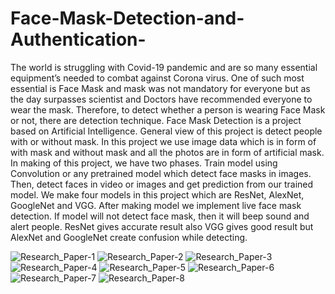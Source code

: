 # Face-Mask-Detection-and-Authentication-
The world is struggling with Covid-19 pandemic and are so many essential equipment’s needed to combat against Corona virus. One of such most essential is Face Mask and mask was not mandatory for everyone but as the day surpasses scientist and Doctors have recommended everyone to wear the mask. Therefore, to detect whether a person is wearing Face Mask or not, there are detection technique. Face Mask Detection is a project based on Artificial Intelligence. General view of this project is detect people with or without mask. In this project we use image data which is in form of with mask and without mask and all the photos are in form of artificial mask. In making of this project, we have two phases. Train model using Convolution or any pretrained model which detect face masks in images. Then, detect faces in video or images and get prediction from our trained model. We make four models in this project which are ResNet, AlexNet, GoogleNet and VGG. After making model we implement live face mask detection. If model will not detect face mask, then it will beep sound and alert people. ResNet gives accurate result also VGG gives good result but AlexNet and GoogleNet create confusion while detecting.

![Research_Paper-1](https://user-images.githubusercontent.com/78067738/125106126-ebf4c700-e0fc-11eb-97b0-9579e7ea4d44.jpg) ![Research_Paper-2](https://user-images.githubusercontent.com/78067738/125106136-eeefb780-e0fc-11eb-83b4-185ff428b60a.jpg)
![Research_Paper-3](https://user-images.githubusercontent.com/78067738/125106242-0f1f7680-e0fd-11eb-8a75-58e2ea15d7c2.jpg) ![Research_Paper-4](https://user-images.githubusercontent.com/78067738/125106266-15155780-e0fd-11eb-9fc6-ac871dab52d4.jpg)
![Research_Paper-5](https://user-images.githubusercontent.com/78067738/125106296-1d6d9280-e0fd-11eb-895f-18e274f08d97.jpg) ![Research_Paper-6](https://user-images.githubusercontent.com/78067738/125106318-2199b000-e0fd-11eb-87a4-8006dbc24b23.jpg)
![Research_Paper-7](https://user-images.githubusercontent.com/78067738/125106339-25c5cd80-e0fd-11eb-992f-9df84de67113.jpg) ![Research_Paper-8](https://user-images.githubusercontent.com/78067738/125106353-2b231800-e0fd-11eb-8f0c-ea7ec11a82ba.jpg)




